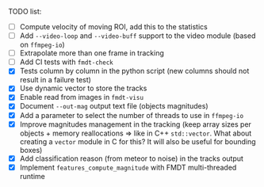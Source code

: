 TODO list:
- [ ] Compute velocity of moving ROI, add this to the statistics
- [ ] Add `--video-loop` and `--video-buff` support to the video module (based 
      on `ffmpeg-io`)
- [ ] Extrapolate more than one frame in tracking
- [ ] Add CI tests with `fmdt-check` 
- [x] Tests column by column in the python script (new columns should not result 
      in a failure test)
- [x] Use dynamic vector to store the tracks
- [x] Enable read from images in `fmdt-visu`
- [x] Document `--out-mag` output text file (objects magnitudes)
- [x] Add a parameter to select the number of threads to use in `ffmpeg-io`
- [x] Improve magnitudes management in the tracking (keep array sizes per 
      objects + memory reallocations => like in C++ `std::vector`. What about
      creating a `vector` module in C for this? It will also be useful for 
      bounding boxes)
- [x] Add classification reason (from meteor to noise) in the tracks output
- [x] Implement `features_compute_magnitude` with FMDT multi-threaded runtime